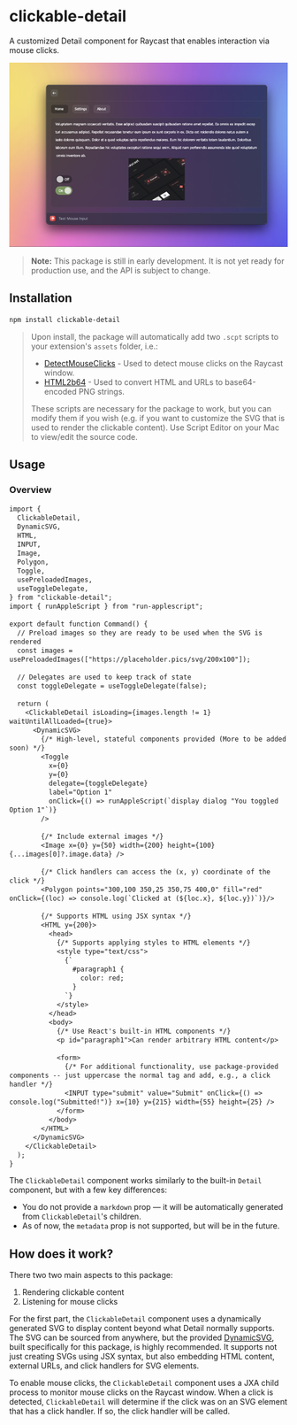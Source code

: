 # clickable-detail

A customized Detail component for Raycast that enables interaction via mouse clicks.

![ClickableDetail](https://github.com/SKaplanOfficial/Clickable-Detail/raw/main/assets/example.png)

> **Note:** This package is still in early development. It is not yet ready for production use, and the API is subject to change.

## Installation

```bash
npm install clickable-detail
```

> Upon install, the package will automatically add two `.scpt` scripts to your extension's `assets` folder, i.e.:
> 
> - [DetectMouseClicks](./bin/DetectMouseInput.scpt) - Used to detect mouse clicks on the Raycast window.
> - [HTML2b64](./bin/HTML2b64.scpt) - Used to convert HTML and URLs to base64-encoded PNG strings.
>
> These scripts are necessary for the package to work, but you can modify them if you wish (e.g. if you want to customize the SVG that is used to render the clickable content). Use Script Editor on your Mac to view/edit the source code.


## Usage

### Overview

```tsx
import {
  ClickableDetail,
  DynamicSVG,
  HTML,
  INPUT,
  Image,
  Polygon,
  Toggle,
  usePreloadedImages,
  useToggleDelegate,
} from "clickable-detail";
import { runAppleScript } from "run-applescript";

export default function Command() {
  // Preload images so they are ready to be used when the SVG is rendered
  const images = usePreloadedImages(["https://placeholder.pics/svg/200x100"]);

  // Delegates are used to keep track of state
  const toggleDelegate = useToggleDelegate(false);

  return (
    <ClickableDetail isLoading={images.length != 1} waitUntilAllLoaded={true}>
      <DynamicSVG>
        {/* High-level, stateful components provided (More to be added soon) */}
        <Toggle
          x={0}
          y={0}
          delegate={toggleDelegate}
          label="Option 1"
          onClick={() => runAppleScript(`display dialog "You toggled Option 1"`)}
        />

        {/* Include external images */}
        <Image x={0} y={50} width={200} height={100} {...images[0]?.image.data} />

        {/* Click handlers can access the (x, y) coordinate of the click */}
        <Polygon points="300,100 350,25 350,75 400,0" fill="red" onClick={(loc) => console.log(`Clicked at (${loc.x}, ${loc.y})`)}/>

        {/* Supports HTML using JSX syntax */}
        <HTML y={200}>
          <head>
            {/* Supports applying styles to HTML elements */}
            <style type="text/css">
              {`
                #paragraph1 {
                  color: red;
                }
              `}
            </style>
          </head>
          <body>
            {/* Use React's built-in HTML components */}
            <p id="paragraph1">Can render arbitrary HTML content</p>

            <form>
              {/* For additional functionality, use package-provided components -- just uppercase the normal tag and add, e.g., a click handler */}
              <INPUT type="submit" value="Submit" onClick={() => console.log("Submitted!")} x={10} y={215} width={55} height={25} />
            </form>
          </body>
        </HTML>
      </DynamicSVG>
    </ClickableDetail>
  );
}
```

The `ClickableDetail` component works similarly to the built-in `Detail` component, but with a few key differences:

- You do not provide a `markdown` prop — it will be automatically generated from `ClickableDetail`'s children.
- As of now, the `metadata` prop is not supported, but will be in the future.


## How does it work?

There two two main aspects to this package:

1. Rendering clickable content
2. Listening for mouse clicks

For the first part, the `ClickableDetail` component uses a dynamically generated SVG to display content beyond what Detail normally supports. The SVG can be sourced from anywhere, but the provided [DynamicSVG](./lib/DynamicSVG.tsx), built specifically for this package, is highly recommended. It supports not just creating SVGs using JSX syntax, but also embedding HTML content, external URLs, and click handlers for SVG elements.

To enable mouse clicks, the `ClickableDetail` component uses a JXA child process to monitor mouse clicks on the Raycast window. When a click is detected, `ClickableDetail` will determine if the click was on an SVG element that has a click handler. If so, the click handler will be called.